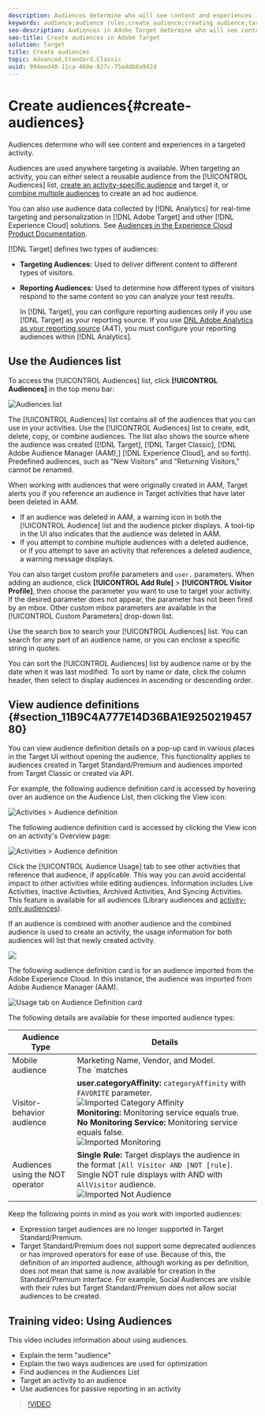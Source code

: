 ```yaml
---
description: Audiences determine who will see content and experiences in a targeted activity.
keywords: audience;audience rules;create audience;creating audience;targeting audience;reporting audience;report audience;segment;custom profile parameters;audience definition;audiences list
seo-description: Audiences in Adobe Target determine who will see content and experiences in a targeted activity.
seo-title: Create audiences in Adobe Target
solution: Target
title: Create audiences
topic: Advanced,Standard,Classic
uuid: 994eed40-11ca-460e-827c-75a4db8a942d
---
```


# Create audiences{#create-audiences}

Audiences determine who will see content and experiences in a targeted activity.

Audiences are used anywhere targeting is available. When targeting an activity, you can either select a reusable audience from the [!UICONTROL Audiences] list, [create an activity-specific audience](/help/c-target/creating-activity-only-audience.md) and target it, or [combine multiple audiences](/help/c-target/combining-multiple-audiences.md#concept_A7386F1EA4394BD2AB72399C225981E5) to create an ad hoc audience.

You can also use audience data collected by [!DNL Analytics] for real-time targeting and personalization in [!DNL Adobe Target] and other [!DNL Experience Cloud] solutions. See [Audiences in the Experience Cloud Product Documentation](https://marketing.adobe.com/resources/help/en_US/mcloud/audience_library.html).

[!DNL Target] defines two types of audiences:

* **Targeting Audiences:** Used to deliver different content to different types of visitors. 
* **Reporting Audiences:** Used to determine how different types of visitors respond to the same content so you can analyze your test results.

  In [!DNL Target], you can configure reporting audiences only if you use [!DNL Target] as your reporting source. If you use [DNL Adobe Analytics as your reporting source](/help/c-integrating-target-with-mac/a4t/a4t.md) (A4T), you must configure your reporting audiences within [!DNL Analytics].

## Use the Audiences list

To access the [!UICONTROL Audiences] list, click **[!UICONTROL Audiences]** in the top menu bar:

![Audiences list](assets/audiences_list.png)

The [!UICONTROL Audiences] list contains all of the audiences that you can use in your activities. Use the [!UICONTROL Audiences] list to create, edit, delete, copy, or combine audiences. The list also shows the source where the audience was created ([!DNL Target], [!DNL Target Classic], [!DNL Adobe Audience Manager (AAM),] [!DNL Experience Cloud], and so forth). Predefined audiences, such as "New Visitors" and "Returning Visitors," cannot be renamed.

When working with audiences that were originally created in AAM, Target alerts you if you reference an audience in Target activities that have later been deleted in AAM.

* If an audience was deleted in AAM, a warning icon in both the [!UICONTROL Audience] list and the audience picker displays. A tool-tip in the UI also indicates that the audience was deleted in AAM. 
* If you attempt to combine multiple audiences with a deleted audience, or if you attempt to save an activity that references a deleted audience, a warning message displays.

You can also target custom profile parameters and `user.` parameters. When adding an audience, click **[!UICONTROL Add Rule]** > **[!UICONTROL Visitor Profile]**, then choose the parameter you want to use to target your activity. If the desired parameter does not appear, the parameter has not been fired by an mbox. Other custom mbox parameters are available in the [!UICONTROL Custom Parameters] drop-down list.

Use the search box to search your [!UICONTROL Audiences] list. You can search for any part of an audience name, or you can enclose a specific string in quotes.

You can sort the [!UICONTROL Audiences] list by audience name or by the date when it was last modified. To sort by name or date, click the column header, then select to display audiences in ascending or descending order.

## View audience definitions {#section_11B9C4A777E14D36BA1E925021945780}

You can view audience definition details on a pop-up card in various places in the Target UI without opening the audience. This functionality applies to audiences created in Target Standard/Premium and audiences imported from Target Classic or created via API.

For example, the following audience definition card is accessed by hovering over an audience on the Audience List, then clicking the View icon:

![Activities > Audience definition](assets/audience_definition_list.png)

The following audience definition card is accessed by clicking the View icon on an activity's Overview page:

![Activities > Audience definition](assets/audience_definition_list.png)

Click the [!UICONTROL Audience Usage] tab to see other activities that reference that audience, if applicable. This way you can avoid accidental impact to other activities while editing audiences. Information includes Live Activities, Inactive Activities, Archived Activities, And Syncing Activities. This feature is available for all audiences (Library audiences and [activity-only audiences](../../c-target/creating-activity-only-audience.md#concept_A6BADCF530ED4AE1852E677FEBE68483)).

If an audience is combined with another audience and the combined audience is used to create an activity, the usage information for both audiences will list that newly created activity.

![](assets/audience_definition_list_usage.png)

The following audience definition card is for an audience imported from the Adobe Experience Cloud. In this instance, the audience was imported from Adobe Audience Manager (AAM).

![Usage tab on Audience Definition card](assets/audience_definition_mc.png)

The following details are available for these imported audience types:

| Audience Type | Details |
|--- |--- |
|Mobile audience|Marketing Name, Vendor, and Model.<br>The `matches | does not match` operator displays instead of `equals | does not equal`<br>![Imported Mobile Audience](/help/c-target/c-audiences/assets/imported_mobile_audience.png).|
|Visitor-behavior audience|**user.categoryAffinity:** `categoryAffinity` with `FAVORITE` parameter.<br>![Imported Category Affinity](/help/c-target/c-audiences/assets/imported_category_affinity.png)<br>**Monitoring:** Monitoring service equals true.<br>**No Monitoring Service:** Monitoring service equals false.<br>![Imported Monitoring](/help/c-target/c-audiences/assets/imported_monitoring.png)|
|Audiences using the NOT operator|**Single Rule:** Target displays the audience in the format `[All Visitor AND [NOT [rule]`. Single NOT rule displays with AND with `AllVisitor` audience.<br>![Imported Not Audience](/help/c-target/c-audiences/assets/imported_not_audience.png)|

Keep the following points in mind as you work with imported audiences:

* Expression target audiences are no longer supported in Target Standard/Premium. 
* Target Standard/Premium does not support some deprecated audiences or has improved operators for ease of use. Because of this, the definition of an imported audience, although working as per definition, does not mean that same is now available for creation in the Standard/Premium interface. For example, Social Audiences are visible with their rules but Target Standard/Premium does not allow social audiences to be created.

## Training video: Using Audiences

This video includes information about using audiences.

* Explain the term "audience" 
* Explain the two ways audiences are used for optimization 
* Find audiences in the Audiences List 
* Target an activity to an audience 
* Use audiences for passive reporting in an activity

>[!VIDEO](https://video.tv.adobe.com/v/17398)